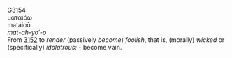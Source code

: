 G3154  
ματαιόω  
mataioō  
*mat-ah-yo‘-o*  
From [3152](g3152) to *render* (passively *become*) *foolish*, that is,
(morally) *wicked* or (specifically) *idolatrous:* - become vain.  
